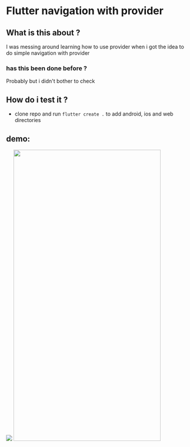 # Flutter navigation with provider


## What is this about ?

I was messing around learning how to use provider when i got the idea to do simple navigation with provider

### has this been done before ? 

Probably but i didn't bother to check

## How do i test it ?
 - clone repo and run `flutter create .` to add android, ios and web directories


 ## demo:
 ![](assets/demo.gif)
 <img src="assets/demo.gif" width="400" height="790">